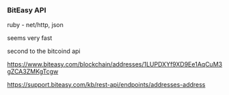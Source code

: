 ### BitEasy API

ruby - net/http, json

seems very fast

second to the bitcoind api




https://www.biteasy.com/blockchain/addresses/1LUPDXYf9XD9Ee1AqCuM3gZCA3ZMKgTcgw

https://support.biteasy.com/kb/rest-api/endpoints/addresses-address
